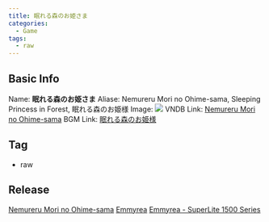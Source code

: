```yaml
---
title: 眠れる森のお姫さま
categories:
  - Game
tags:
  - raw
---
```

## Basic Info

Name: **眠れる森のお姫さま**
Aliase: Nemureru Mori no Ohime-sama, Sleeping Princess in Forest, 眠れる森のお姫様
Image: ![](https://s2.vndb.org/cv/72/7972.jpg)
VNDB Link: [Nemureru Mori no Ohime-sama](https://vndb.org/v6378)
BGM Link: [眠れる森のお姫様](https://bangumi.tv/subject/104611)

## Tag

 - raw

## Release

[Nemureru Mori no Ohime-sama](../../r/r12528/)
[Emmyrea](../../r/r26170/)
[Emmyrea - SuperLite 1500 Series](../../r/r26795/)